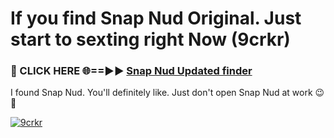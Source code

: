 # If you find Snap Nud Original. Just start to sexting right Now (9crkr)

<h3>🔴 CLICK HERE 🌐==►► <a href="https://tinyurl.com/mtbk5fxa" rel="nofollow">Snap Nud Updated finder</a></h3>

I found Snap Nud. You'll definitely like. Just don't open Snap Nud at work 😉💬

[![9crkr](https://i.imgur.com/Q8WKrnY.jpeg)](https://tinyurl.com/mtbk5fxa)
